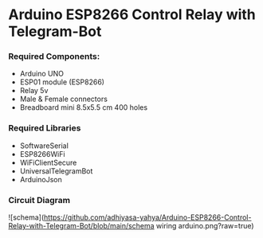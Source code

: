 # Arduino ESP8266 Control Relay with Telegram-Bot

### Required Components:
- Arduino UNO
- ESP01 module (ESP8266)
- Relay 5v
- Male & Female connectors
- Breadboard mini 8.5x5.5 cm 400 holes

### Required Libraries
- SoftwareSerial
- ESP8266WiFi
- WiFiClientSecure
- UniversalTelegramBot
- ArduinoJson

### Circuit Diagram
![schema](https://github.com/adhiyasa-yahya/Arduino-ESP8266-Control-Relay-with-Telegram-Bot/blob/main/schema wiring arduino.png?raw=true)
